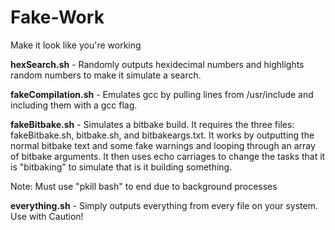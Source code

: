 # Fake-Work
Make it look like you're working

<b>hexSearch.sh</b> - Randomly outputs hexidecimal numbers and highlights
random numbers to make it simulate a search.

<b>fakeCompilation.sh</b> - Emulates gcc by pulling lines from /usr/include and
including them with a gcc flag.

<b>fakeBitbake.sh</b> - Simulates a bitbake build. It requires the three files:
fakeBitbake.sh, bitbake.sh, and bitbakeargs.txt. It works by outputting the
normal bitbake text and some fake warnings and looping through an array of
bitbake arguments. It then uses echo carriages to change the tasks that it is
"bitbaking" to simulate that is it building something.

Note: Must use "pkill bash" to end due to background processes

<b>everything.sh</b> - Simply outputs everything from every file on your system.
Use with Caution!
